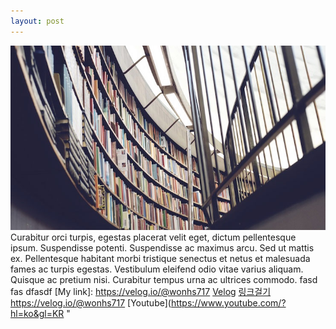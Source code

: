 ```yaml
---
layout: post
---
```

<img src="/images/fulls/03.jpg" class="fit image"> Curabitur orci turpis, egestas placerat velit eget, dictum pellentesque ipsum. Suspendisse potenti. Suspendisse ac maximus arcu. Sed ut mattis ex. Pellentesque habitant morbi tristique senectus et netus et malesuada fames ac turpis egestas. Vestibulum eleifend odio vitae varius aliquam. Quisque ac pretium nisi. Curabitur tempus urna ac ultrices commodo.
	fasd fas
	dfasdf
[My link]: https://velog.io/@wonhs717
[Velog](https://velog.io/)
<a href="https://velog.io/">링크걸기</a>
https://velog.io/@wonhs717
[Youtube](https://www.youtube.com/?hl=ko&gl=KR "